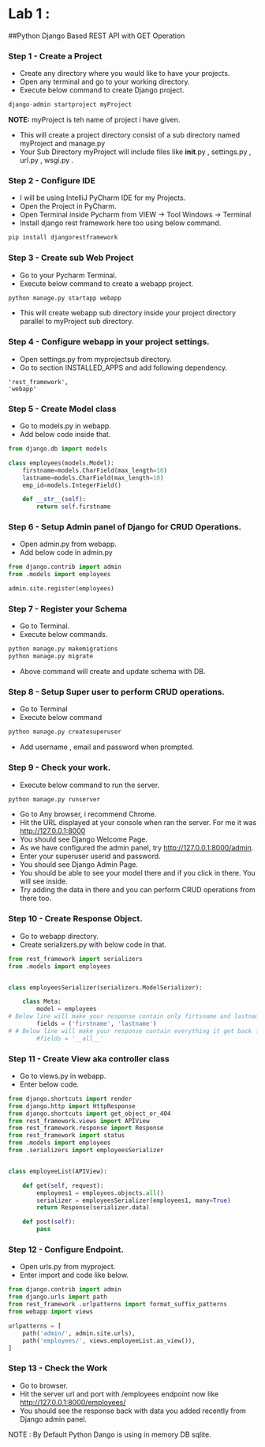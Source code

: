 # Lab 1 :
##Python Django Based REST API with GET Operation

### Step 1 - Create a Project
-   Create any directory where you would like to have your projects.
-   Open any terminal and go to your working directory.
-   Execute below command to create Django project.
~~~python
django-admin startproject myProject
~~~
<b>NOTE:</b>  myProject is teh name of project i have given.
-   This will create a project directory consist of a sub directory named myProject and manage.py
-   Your Sub Directory myProject will include files like __init__.py , settings.py , url.py , wsgi.py .
### Step 2 - Configure IDE
-   I will be using IntelliJ PyCharm IDE for my Projects.
-   Open the Project in PyCharm.
-   Open Terminal inside Pycharm from VIEW -> Tool Windows -> Terminal
-   Install django rest framework here too using below command.
~~~python
pip install djangorestframework
~~~

### Step 3 - Create sub Web Project
-   Go to your Pycharm Terminal.
-   Execute below command to create a webapp project.
~~~python
python manage.py startapp webapp
~~~
-   This will create webapp sub directory inside your project directory parallel to myProject sub directory.

### Step 4 - Configure webapp in your project settings.
-   Open settings.py from myprojectsub directory.
-   Go to section INSTALLED_APPS and add following dependency.
~~~
'rest_framework',
'webapp'
~~~

### Step 5 - Create Model class

-   Go to models.py in webapp. 
-   Add below code inside that.
~~~python
from django.db import models

class employees(models.Model):
    firstname=models.CharField(max_length=10)
    lastname=models.CharField(max_length=10)
    emp_id=models.IntegerField()

    def __str__(self):
        return self.firstname
~~~

### Step 6 -  Setup Admin panel of Django for CRUD Operations. 
-   Open admin.py from webapp.
-   Add below code in admin.py
~~~python
from django.contrib import admin
from .models import employees

admin.site.register(employees)
~~~

### Step 7 - Register your Schema
-   Go to Terminal.
-   Execute below commands.
~~~python
python manage.py makemigrations
python manage.py migrate
~~~
-   Above command will create and update schema with DB.

 
### Step 8 - Setup Super user to perform CRUD operations.
-   Go to Terminal 
-   Execute below command
~~~python
python manage.py createsuperuser
~~~
-   Add username , email and password when prompted.

### Step 9 - Check your work.
-   Execute below command to run the server.
~~~python
python manage.py runserver
~~~
-   Go to Any browser, i recommend Chrome.
-   Hit the URL displayed at your console when ran the server. For me it was http://127.0.0.1:8000
-   You should see Django Welcome Page.
-   As we have configured the admin panel, try http://127.0.0.1:8000/admin.
-   Enter your superuser userid and password.
-   You should see Django Admin Page.
-   You should be able to see your model there and if you click in there. You will see inside.
-   Try adding the data in there and you can perform CRUD operations from there too.

### Step 10 - Create Response Object.
-   Go to webapp directory.
-   Create serializers.py with below code in that.
~~~python
from rest_framework import serializers
from .models import employees


class employeesSerializer(serializers.ModelSerializer):

    class Meta:
        model = employees
# Below line will make your response contain only firtsname and lastname 
        fields = ('firstname', 'lastname')
# # Below line will make your response contain everything it get back from model.
        #fields = '__all__'  
~~~

### Step 11 - Create View aka controller class
-   Go to views.py in webapp.
-   Enter below code.
~~~python
from django.shortcuts import render
from django.http import HttpResponse
from django.shortcuts import get_object_or_404
from rest_framework.views import APIView
from rest_framework.response import Response
from rest_framework import status
from .models import employees
from .serializers import employeesSerializer


class employeeList(APIView):

    def get(self, request):
        employees1 = employees.objects.all()
        serializer = employeesSerializer(employees1, many=True)
        return Response(serializer.data)

    def post(self):
        pass
~~~

### Step 12 - Configure Endpoint.
-   Open urls.py from myproject.
-   Enter import and code like below.
~~~python
from django.contrib import admin
from django.urls import path
from rest_framework .urlpatterns import format_suffix_patterns
from webapp import views

urlpatterns = [
    path('admin/', admin.site.urls),
    path('employees/', views.employeeList.as_view()),
]
~~~

### Step 13 - Check the Work
-   Go to browser.
-   Hit the server url and port with /employees endpoint now like http://127.0.0.1:8000/employees/
-   You should see the response back with data you added recently from Django admin panel.

NOTE : By Default Python Dango is using in memory DB sqlite.
